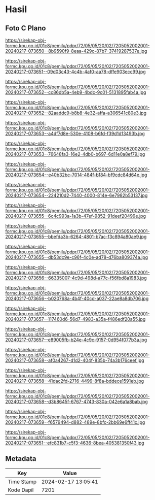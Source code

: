 # Hasil

## Foto C Plano

https://sirekap-obj-formc.kpu.go.id/01c8/pemilu/pdpr/72/05/05/20/02/7205052002001-20240217-073650--8b9590f9-8eaa-429c-87b7-37419287537e.jpg

https://sirekap-obj-formc.kpu.go.id/01c8/pemilu/pdpr/72/05/05/20/02/7205052002001-20240217-073651--09d03c43-4c4b-4af0-aa78-dffe903ecc99.jpg

https://sirekap-obj-formc.kpu.go.id/01c8/pemilu/pdpr/72/05/05/20/02/7205052002001-20240217-073652--cc86db5a-4eb9-4bdc-9c01-5131895fab4a.jpg

https://sirekap-obj-formc.kpu.go.id/01c8/pemilu/pdpr/72/05/05/20/02/7205052002001-20240217-073652--82aaddc9-b8b8-4e32-affa-a306541c80e3.jpg

https://sirekap-obj-formc.kpu.go.id/01c8/pemilu/pdpr/72/05/05/20/02/7205052002001-20240217-073653--a4df7d8e-530e-4108-b6fd-f39d1d13493b.jpg

https://sirekap-obj-formc.kpu.go.id/01c8/pemilu/pdpr/72/05/05/20/02/7205052002001-20240217-073653--76648fa3-16e2-4db0-b697-6d11e0a8ef79.jpg

https://sirekap-obj-formc.kpu.go.id/01c8/pemilu/pdpr/72/05/05/20/02/7205052002001-20240217-073654--e40b32bc-7014-484f-b184-bf9cdc84d64e.jpg

https://sirekap-obj-formc.kpu.go.id/01c8/pemilu/pdpr/72/05/05/20/02/7205052002001-20240217-073654--224210d2-7440-4000-814e-6e7982b53137.jpg

https://sirekap-obj-formc.kpu.go.id/01c8/pemilu/pdpr/72/05/05/20/02/7205052002001-20240217-073655--6c4c993a-1a3b-47ef-9852-91deef20499e.jpg

https://sirekap-obj-formc.kpu.go.id/01c8/pemilu/pdpr/72/05/05/20/02/7205052002001-20240217-073655--bbefda3b-6264-4801-b7ac-f3c894a80ae9.jpg

https://sirekap-obj-formc.kpu.go.id/01c8/pemilu/pdpr/72/05/05/20/02/7205052002001-20240217-073655--db53dc9e-c96f-4c0e-ad78-d76ba809374a.jpg

https://sirekap-obj-formc.kpu.go.id/01c8/pemilu/pdpr/72/05/05/20/02/7205052002001-20240217-073656--66335007-4c9d-498d-a77c-f56fbd8a1983.jpg

https://sirekap-obj-formc.kpu.go.id/01c8/pemilu/pdpr/72/05/05/20/02/7205052002001-20240217-073656--b020768a-4b4f-40cd-a037-22ae8a8db706.jpg

https://sirekap-obj-formc.kpu.go.id/01c8/pemilu/pdpr/72/05/05/20/02/7205052002001-20240217-073657--117460d6-56d7-4983-a35a-f486edf20a55.jpg

https://sirekap-obj-formc.kpu.go.id/01c8/pemilu/pdpr/72/05/05/20/02/7205052002001-20240217-073657--e89005fb-b24e-4c9c-9157-0d954f077b3a.jpg

https://sirekap-obj-formc.kpu.go.id/01c8/pemilu/pdpr/72/05/05/20/02/7205052002001-20240217-073658--af0a4267-d1d2-404f-835b-74a3b176ceef.jpg

https://sirekap-obj-formc.kpu.go.id/01c8/pemilu/pdpr/72/05/05/20/02/7205052002001-20240217-073658--41dac2fd-2716-4499-8f8a-bddece1591eb.jpg

https://sirekap-obj-formc.kpu.go.id/01c8/pemilu/pdpr/72/05/05/20/02/7205052002001-20240217-073658--d3b8645f-6767-4743-830a-042e6a1a8bab.jpg

https://sirekap-obj-formc.kpu.go.id/01c8/pemilu/pdpr/72/05/05/20/02/7205052002001-20240217-073659--f6579494-d882-489e-8bfc-2bb69e6ff41c.jpg

https://sirekap-obj-formc.kpu.go.id/01c8/pemilu/pdpr/72/05/05/20/02/7205052002001-20240217-073651--efc831b7-c5f3-4636-8bea-405381350f43.jpg


## Metadata

| Key        | Value               |
| ---------- | ------------------- |
| Time Stamp | 2024-02-17 13:05:41 |
| Kode Dapil | 7201                |



